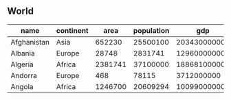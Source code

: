 ## World 

| name         | continent | area   | population | gdp           |
|--------------|-----------|--------|------------|---------------|
| Afghanistan  | Asia      | 652230 | 25500100   | 20343000000   |
| Albania      | Europe    | 28748  | 2831741    | 12960000000   |
| Algeria      | Africa    | 2381741| 37100000   | 188681000000  |
| Andorra      | Europe    | 468    | 78115      | 3712000000    |
| Angola       | Africa    | 1246700| 20609294   | 100990000000  |